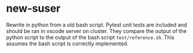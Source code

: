 # new-suser


Rewrite in python from a old bash script. Pytest unit tests are included and should be ran in vscode server on cluster. They compare the output of the python script to the output of the bash script `test/reference.sh`. This assumes the bash script is correctly implemented.
